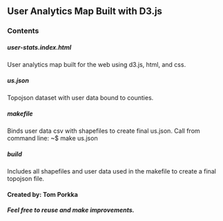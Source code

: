 ## User Analytics Map Built with D3.js

### Contents

##### user-stats.index.html
User analytics map built for the web using d3.js, html, and css.

##### us.json
Topojson dataset with user data bound to counties.

##### makefile
Binds user data csv with shapefiles to create final us.json. Call from command line: ~$ make us.json

##### build
Includes all shapefiles and user data used in the makefile to create a final topojson file.

#### Created by: Tom Porkka
##### Feel free to reuse and make improvements.
